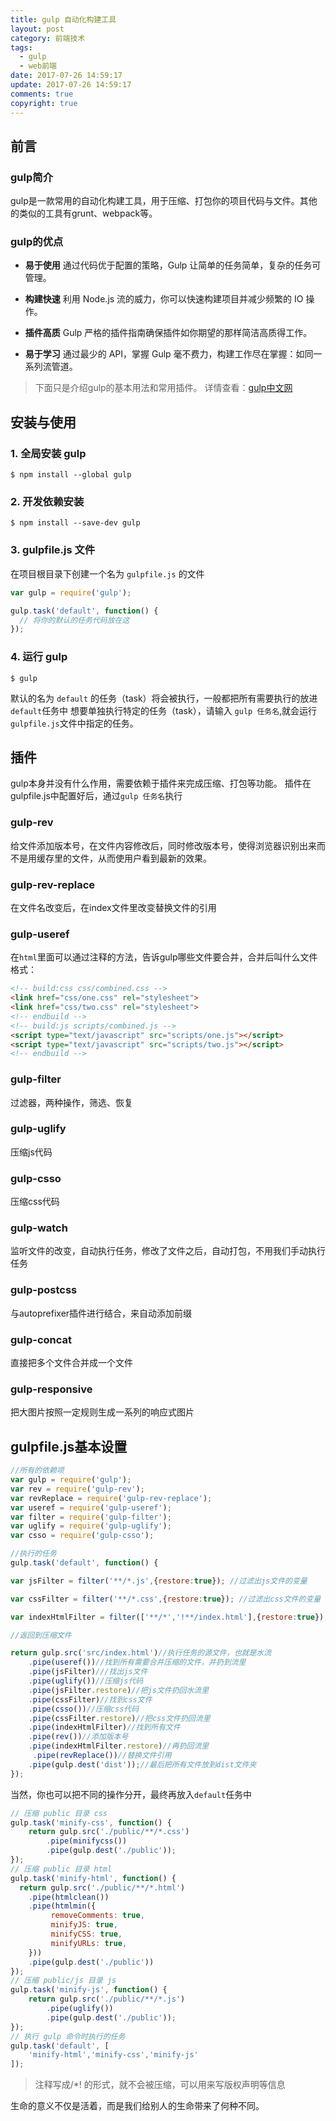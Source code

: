 ```yaml
---
title: gulp 自动化构建工具
layout: post
category: 前端技术
tags:
  - gulp
  - web前端
date: 2017-07-26 14:59:17
update: 2017-07-26 14:59:17
comments: true
copyright: true
---
```


## 前言

### gulp简介

gulp是一款常用的自动化构建工具，用于压缩、打包你的项目代码与文件。其他的类似的工具有grunt、webpack等。

### gulp的优点

- **易于使用**
通过代码优于配置的策略，Gulp 让简单的任务简单，复杂的任务可管理。

- **构建快速**
利用 Node.js 流的威力，你可以快速构建项目并减少频繁的 IO 操作。

- **插件高质**
Gulp 严格的插件指南确保插件如你期望的那样简洁高质得工作。

- **易于学习**
通过最少的 API，掌握 Gulp 毫不费力，构建工作尽在掌握：如同一系列流管道。

>下面只是介绍gulp的基本用法和常用插件。
详情查看：[gulp中文网](https://www.gulpjs.com.cn/)

<!-- more -->
## 安装与使用

### 1. 全局安装 gulp

``` git
$ npm install --global gulp
```
### 2. 开发依赖安装

``` git
$ npm install --save-dev gulp
```

### 3. gulpfile.js 文件
在项目根目录下创建一个名为 `gulpfile.js` 的文件

``` javascript
var gulp = require('gulp');

gulp.task('default', function() {
  // 将你的默认的任务代码放在这
});
```

### 4. 运行 gulp

``` git
$ gulp
```
默认的名为 `default` 的任务（task）将会被执行，一般都把所有需要执行的放进`default`任务中
想要单独执行特定的任务（task），请输入 `gulp 任务名`,就会运行`gulpfile.js`文件中指定的任务。


## 插件

gulp本身并没有什么作用，需要依赖于插件来完成压缩、打包等功能。
插件在gulpfile.js中配置好后，通过`gulp 任务名`执行

### gulp-rev

给文件添加版本号，在文件内容修改后，同时修改版本号，使得浏览器识别出来而不是用缓存里的文件，从而使用户看到最新的效果。

###	gulp-rev-replace

在文件名改变后，在index文件里改变替换文件的引用

###	gulp-useref

在`html`里面可以通过注释的方法，告诉gulp哪些文件要合并，合并后叫什么文件
格式：

``` html
<!-- build:css css/combined.css -->
<link href="css/one.css" rel="stylesheet">
<link href="css/two.css" rel="stylesheet">
<!-- endbuild -->
<!-- build:js scripts/combined.js -->
<script type="text/javascript" src="scripts/one.js"></script> 
<script type="text/javascript" src="scripts/two.js"></script> 
<!-- endbuild -->
```

### gulp-filter

过滤器，两种操作，筛选、恢复

### gulp-uglify

压缩js代码

### gulp-csso

压缩css代码

### gulp-watch

监听文件的改变，自动执行任务，修改了文件之后，自动打包，不用我们手动执行任务

### gulp-postcss

与autoprefixer插件进行结合，来自动添加前缀

###	gulp-concat

直接把多个文件合并成一个文件

### gulp-responsive

把大图片按照一定规则生成一系列的响应式图片

## gulpfile.js基本设置

``` javascript
//所有的依赖项
var gulp = require('gulp');
var rev = require('gulp-rev');
var revReplace = require('gulp-rev-replace');
var useref = require('gulp-useref');
var filter = require('gulp-filter');
var uglify = require('gulp-uglify');
var csso = require('gulp-csso');

//执行的任务
gulp.task('default', function() {

var jsFilter = filter('**/*.js',{restore:true}); //过滤出js文件的变量

var cssFilter = filter('**/*.css',{restore:true}); //过滤出css文件的变量

var indexHtmlFilter = filter(['**/*','!**/index.html'],{restore:true}); //过滤出所有文件的变量，但是防止了改变index的文件名

//返回到压缩文件

return gulp.src('src/index.html')//执行任务的源文件，也就是水流
    .pipe(useref())//找到所有需要合并压缩的文件，并扔到流里
    .pipe(jsFilter)///找出js文件
    .pipe(uglify())//压缩js代码
    .pipe(jsFilter.restore)//把js文件扔回水流里
    .pipe(cssFilter)//找到css文件
    .pipe(csso())//压缩css代码
    .pipe(cssFilter.restore)//把css文件扔回流里
    .pipe(indexHtmlFilter)//找到所有文件
    .pipe(rev())//添加版本号
    .pipe(indexHtmlFilter.restore)//再扔回流里
	 .pipe(revReplace())//替换文件引用
    .pipe(gulp.dest('dist'));//最后把所有文件放到dist文件夹
});
```
当然，你也可以把不同的操作分开，最终再放入`default`任务中

``` javascript
// 压缩 public 目录 css
gulp.task('minify-css', function() {
    return gulp.src('./public/**/*.css')
        .pipe(minifycss())
        .pipe(gulp.dest('./public'));
});
// 压缩 public 目录 html
gulp.task('minify-html', function() {
  return gulp.src('./public/**/*.html')
    .pipe(htmlclean())
    .pipe(htmlmin({
         removeComments: true,
         minifyJS: true,
         minifyCSS: true,
         minifyURLs: true,
    }))
    .pipe(gulp.dest('./public'))
});
// 压缩 public/js 目录 js
gulp.task('minify-js', function() {
    return gulp.src('./public/**/*.js')
        .pipe(uglify())
        .pipe(gulp.dest('./public'));
});
// 执行 gulp 命令时执行的任务
gulp.task('default', [
    'minify-html','minify-css','minify-js'
]);
```

>注释写成/\*! 的形式，就不会被压缩，可以用来写版权声明等信息


<common-Quote>生命的意义不仅是活着，而是我们给别人的生命带来了何种不同。</common-Quote>